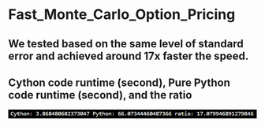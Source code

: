 # Fast_Monte_Carlo_Option_Pricing
## We tested based on the same level of standard error and achieved around 17x faster the speed.
## Cython code runtime (second), Pure Python code runtime (second), and the ratio
![alt text](image.png)